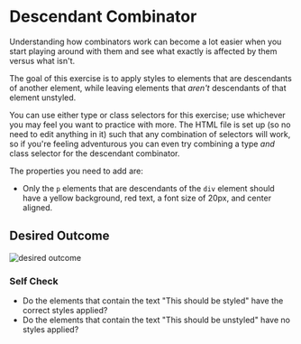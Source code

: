 # Descendant Combinator
Understanding how combinators work can become a lot easier when you start playing around with
them and see what exactly is affected by them versus what isn't.

The goal of this exercise is to apply styles to elements that are descendants of another element,
while leaving elements that *aren't* descendants of that element unstyled.

You can use either type or class selectors for this exercise; use whichever you may feel you want
to practice with more. The HTML file is set up (so no need to edit anything in it) such that any
combination of selectors will work, so if you're feeling adventurous you can even try combining a
type *and* class selector for the descendant combinator.

The properties you need to add are:

* Only the `p` elements that are descendants of the `div` element should have a yellow background,
red text, a font size of 20px, and center aligned.

## Desired Outcome
![desired outcome](./desired-outcome.png)


### Self Check
- Do the elements that contain the text "This should be styled" have the correct styles applied?
- Do the elements that contain the text "This should be unstyled" have no styles applied?
